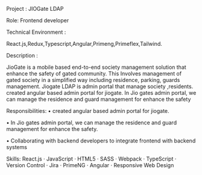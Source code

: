  Project : JIOGate LDAP

Role: Frontend developer

Technical Environment :

React.js,Redux,Typescript,Angular,Primeng,Primeflex,Tailwind.

Description :

JioGate is a mobile based end-to-end society management solution
that enhance the safety of gated community. This Involves management of gated society in a simplified way
including residence, parking, guards management. Jiogate LDAP is admin portal that manage society ,residents.
created angular based admin portal for jiogate.
In Jio gates admin portal, we can manage the residence and
guard management for enhance the safety

Responsibilities:
• created angular based admin portal for jiogate.

• In Jio gates admin portal, we can manage the residence and guard management for enhance the safety.

• Collaborating with backend developers to integrate frontend with backend systems

Skills: React.js · JavaScript · HTML5 · SASS · Webpack · TypeScript · Version Control · Jira · PrimeNG · Angular · Responsive Web Design
